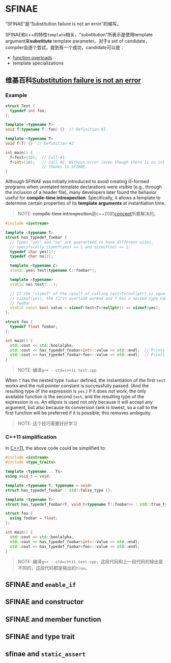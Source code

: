 # SFINAE

“SFINAE”是“Substitution failure is not an error”的缩写。

SFINAE和c++的特性`template`相关，"substitution"所表示是使用template argument来**substitute** template parameter。对于a set of  candidate，compiler会逐个尝试，直到有一个成功，candidate可以是：

- [function overloads](https://en.wikipedia.org/wiki/Overload_resolution)
- template specializations



## 维基百科[Substitution failure is not an error](https://en.wikipedia.org/wiki/Substitution_failure_is_not_an_error)



### Example

```c++
struct Test {
  typedef int foo;
};

template <typename T>
void f(typename T::foo) {}  // Definition #1

template <typename T>
void f(T) {}  // Definition #2

int main() {
  f<Test>(10);  // Call #1.
  f<int>(10);   // Call #2. Without error (even though there is no int::foo)
                // thanks to SFINAE.
}
```

Although SFINAE was initially introduced to avoid creating ill-formed programs when unrelated template declarations were visible (e.g., through the inclusion of a header file), many developers later found the behavior useful for **compile-time introspection**. Specifically, it allows a template to determine certain properties of its **template arguments** at instantiation time.

> NOTE: **compile-time introspection**是c++20的[concept](https://en.cppreference.com/w/cpp/language/constraints)所要解决的。

```c++
#include <iostream>

template <typename T>
struct has_typedef_foobar {
  // Types "yes" and "no" are guaranteed to have different sizes,
  // specifically sizeof(yes) == 1 and sizeof(no) == 2.
  typedef char yes[1];
  typedef char no[2];

  template <typename C>
  static yes& test(typename C::foobar*);

  template <typename>
  static no& test(...);

  // If the "sizeof" of the result of calling test<T>(nullptr) is equal to
  // sizeof(yes), the first overload worked and T has a nested type named
  // foobar.
  static const bool value = sizeof(test<T>(nullptr)) == sizeof(yes);
};

struct foo {
  typedef float foobar;
};

int main() {
  std::cout << std::boolalpha;
  std::cout << has_typedef_foobar<int>::value << std::endl;  // Prints false
  std::cout << has_typedef_foobar<foo>::value << std::endl;  // Prints true
}
```

> NOTE: 编译`g++ --std=c++11 test.cpp`

When `T` has the nested type `foobar` defined, the instantiation of the first `test` works and the null pointer constant is successfully passed. (And the resulting type of the expression is `yes`.) If it does not work, the only available function is the second `test`, and the resulting type of the expression is `no`. An ellipsis is used not only because it will accept any argument, but also because its conversion rank is lowest, so a call to the first function will be preferred if it is possible; this removes ambiguity.

> NOTE: 这个技巧需要好好学习

### C++11 simplification

In [C++11](https://en.wikipedia.org/wiki/C%2B%2B11), the above code could be simplified to:

```c++
#include <iostream>
#include <type_traits>

template <typename... Ts>
using void_t = void;

template <typename T, typename = void>
struct has_typedef_foobar : std::false_type {};

template <typename T>
struct has_typedef_foobar<T, void_t<typename T::foobar>> : std::true_type {};

struct foo {
  using foobar = float;
};

int main() {
  std::cout << std::boolalpha;
  std::cout << has_typedef_foobar<int>::value << std::endl;
  std::cout << has_typedef_foobar<foo>::value << std::endl;
}
```

> NOTE: 编译`g++ --std=c++11 test.cpp`，这段代码和上一段代码的输出是不同的，这段代码都是输出的`true`。

## SFINAE and `enable_if`



## SFINAE and constructor



## SFINAE and member function



## SFINAE and type trait



## sfinae and `static_assert`